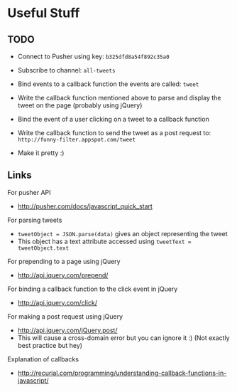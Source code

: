 Useful Stuff
============
TODO
----
* Connect to Pusher using key: `b325dfd8a54f892c35a0`
* Subscribe to channel: `all-tweets`
* Bind events to a callback function the events are called: `tweet`

* Write the callback function mentioned above to parse and display the tweet on the page (probably using jQuery)

* Bind the event of a user clicking on a tweet to a callback function
* Write the callback function to send the tweet as a post request to: `http://funny-filter.appspot.com/tweet`

* Make it pretty :)

Links
-----
For pusher API
* http://pusher.com/docs/javascript_quick_start

For parsing tweets
* `tweetObject = JSON.parse(data)` gives an object representing the tweet
* This object has a text attribute accessed using `tweetText = tweetObject.text`

For prepending to a page using jQuery
* http://api.jquery.com/prepend/

For binding a callback function to the click event in jQuery
* http://api.jquery.com/click/

For making a post request using jQuery
* http://api.jquery.com/jQuery.post/
* This will cause a cross-domain error but you can ignore it :) (Not exactly best practice but hey)

Explanation of callbacks
* http://recurial.com/programming/understanding-callback-functions-in-javascript/
